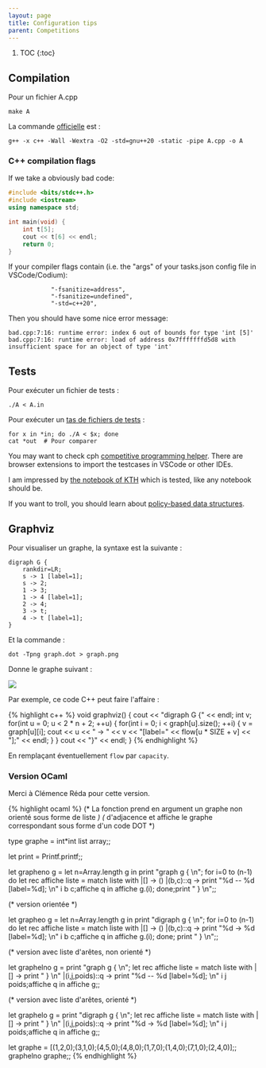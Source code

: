```yaml
---
layout: page
title: Configuration tips
parent: Competitions
---
```


1. TOC
{:toc}

## Compilation

Pour un fichier A.cpp

    make A

La commande [officielle](https://swerc.eu/2023/environment/) est :

    g++ -x c++ -Wall -Wextra -O2 -std=gnu++20 -static -pipe A.cpp -o A

### C++ compilation flags

If we take a obviously bad code:

```c++
#include <bits/stdc++.h>
#include <iostream>
using namespace std;

int main(void) {
    int t[5];
    cout << t[6] << endl;
    return 0;
}
```

If your compiler flags contain (i.e. the "args" of your tasks.json config file in VSCode/Codium):

                "-fsanitize=address",
                "-fsanitize=undefined",
                "-std=c++20",

Then you should have some nice error message:

    bad.cpp:7:16: runtime error: index 6 out of bounds for type 'int [5]'
    bad.cpp:7:16: runtime error: load of address 0x7fffffffd5d8 with insufficient space for an object of type 'int'

## Tests

Pour exécuter un fichier de tests :

    ./A < A.in

Pour exécuter un [tas de fichiers de tests](https://bitbucket.org/jilljenn/acm/src) :

    for x in *in; do ./A < $x; done
    cat *out  # Pour comparer

You may want to check cph [competitive programming helper](https://codeforces.com/blog/entry/116939). There are browser extensions to import the testcases in VSCode or other IDEs.

I am impressed by [the notebook of KTH](https://github.com/kth-competitive-programming/kactl) which is tested, like any notebook should be.

If you want to troll, you should learn about [policy-based data structures](https://codeforces.com/blog/entry/11080).

## Graphviz

Pour visualiser un graphe, la syntaxe est la suivante :

    digraph G {
        rankdir=LR;
        s -> 1 [label=1];
        s -> 2;
        1 -> 3;
        1 -> 4 [label=1];
        2 -> 4;
        3 -> t;
        4 -> t [label=1];
    }

Et la commande :

    dot -Tpng graph.dot > graph.png

Donne le graphe suivant :

<img src="/static/graphviz.png" />

Par exemple, ce code C++ peut faire l'affaire :

{% highlight c++ %}
void graphviz() {
    cout << "digraph G {" << endl;
    int v;
    for(int u = 0; u < 2 * n + 2; ++u) {
        for(int i = 0; i < graph[u].size(); ++i) {
            v = graph[u][i];
            cout << u << " -> " << v << "[label=" << flow[u * SIZE + v] << "];" << endl;
        }
    }
    cout << "}" << endl;
}
{% endhighlight %}

En remplaçant éventuellement `flow` par `capacity`.

### Version OCaml

Merci à Clémence Réda pour cette version.

{% highlight ocaml %}
(* La fonction prend en argument un graphe non orienté sous forme de liste *)
(* d'adjacence et affiche le graphe correspondant sous forme d'un code DOT *)

type graphe = int*int list array;;

let print = Printf.printf;;

let grapheno g = 
  let n=Array.length g in
  print "graph g { \n";
  for i=0 to (n-1) do
     let rec affiche liste = match liste with
      |[] -> ()
      |(b,c)::q -> print "%d -- %d [label=%d]; \n" i b c;affiche q
     in affiche g.(i);
  done;print " } \n";;

(* version orientée *)

let grapheo g = 
  let n=Array.length g in
  print "digraph g { \n";
  for i=0 to (n-1) do
     let rec affiche liste = match liste with
      |[] -> ()
      |(b,c)::q -> print "%d -> %d [label=%d]; \n" i b c;affiche q
     in affiche g.(i);
  done; print " } \n";;

(* version avec liste d'arêtes, non orienté *)

let graphelno g =
   print "graph g { \n";
   let rec affiche liste = match liste with
     |[] -> print " } \n"
     |(i,j,poids)::q -> print "%d -- %d [label=%d]; \n" i j poids;affiche q
   in affiche g;;

(* version avec liste d'arêtes, orienté *)

let graphelo g =
   print "digraph g { \n";
   let rec affiche liste = match liste with
     |[] -> print " } \n"
     |(i,j,poids)::q -> print "%d -> %d [label=%d]; \n" i j poids;affiche q
   in affiche g;;

let graphe = [(1,2,0);(3,1,0);(4,5,0);(4,8,0);(1,7,0);(1,4,0);(7,1,0);(2,4,0)];;
graphelno graphe;;
{% endhighlight %}
